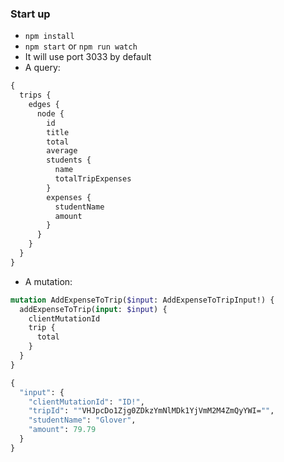 ### Start up
- `npm install`
- `npm start` or `npm run watch`
- It will use port 3033 by default
- A query:
```graphql
{
  trips {
    edges {
      node {
        id
        title
        total
        average
        students {
          name
          totalTripExpenses
        }
        expenses {
          studentName
          amount
        }
      }
    }
  }
}
```
- A mutation:
```graphql
mutation AddExpenseToTrip($input: AddExpenseToTripInput!) {
  addExpenseToTrip(input: $input) {
    clientMutationId
    trip {
      total
    }
  }
}

{
  "input": {
    "clientMutationId": "ID!",
    "tripId": ""VHJpcDo1Zjg0ZDkzYmNlMDk1YjVmM2M4ZmQyYWI="",
    "studentName": "Glover",
    "amount": 79.79
  }
}
```